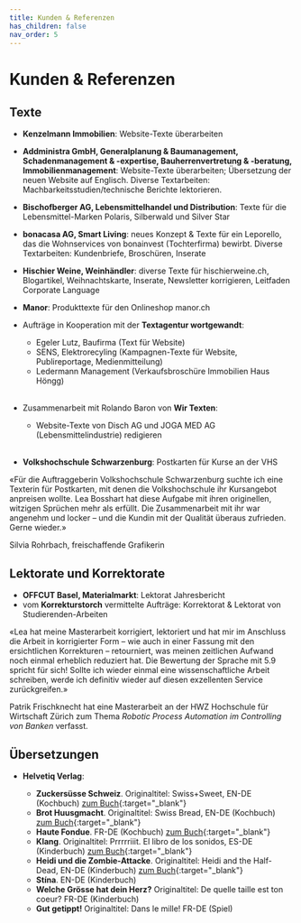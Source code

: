 ```yaml
---
title: Kunden & Referenzen
has_children: false
nav_order: 5
---
```


# Kunden & Referenzen

## Texte

- **Kenzelmann Immobilien**: Website-Texte überarbeiten

- **Addministra GmbH, Generalplanung & Baumanagement, Schadenmanagement & -expertise, Bauherrenvertretung & -beratung, Immobilienmanagement**: Website-Texte überarbeiten; Übersetzung der neuen Website auf Englisch. Diverse Textarbeiten: Machbarkeitsstudien/technische Berichte lektorieren.

- **Bischofberger AG, Lebensmittelhandel und Distribution**: Texte für die Lebensmittel-Marken Polaris, Silberwald und Silver Star

- **bonacasa AG, Smart Living**: neues Konzept & Texte für ein Leporello, das die Wohnservices von bonainvest (Tochterfirma) bewirbt. Diverse Textarbeiten: Kundenbriefe, Broschüren, Inserate

- **Hischier Weine, Weinhändler**: diverse Texte für hischierweine.ch, Blogartikel, Weihnachtskarte, Inserate, Newsletter korrigieren, Leitfaden Corporate Language

- **Manor**: Produkttexte für den Onlineshop manor.ch

- Aufträge in Kooperation mit der **Textagentur wortgewandt**:

  - Egeler Lutz, Baufirma (Text für Website)
  - SENS, Elektrorecyling (Kampagnen-Texte für Website, Publireportage, Medienmitteilung)
  - Ledermann Management (Verkaufsbroschüre Immobilien Haus Höngg)
<br><br/>
- Zusammenarbeit mit Rolando Baron von **Wir Texten**:
    - Website-Texte von Disch AG und JOGA MED AG (Lebensmittelindustrie) redigieren
<br><br/>
- **Volkshochschule Schwarzenburg**: Postkarten für Kurse an der VHS

«Für die Auftraggeberin Volkshochschule Schwarzenburg suchte ich eine Texterin für Postkarten, mit denen die Volkshochschule ihr Kursangebot anpreisen wollte. Lea Bosshart hat diese Aufgabe mit ihren originellen, witzigen Sprüchen mehr als erfüllt. Die Zusammenarbeit mit ihr war angenehm und locker – und die Kundin mit der Qualität überaus zufrieden. Gerne wieder.»

Silvia Rohrbach, freischaffende Grafikerin

## Lektorate und Korrektorate
 - **OFFCUT Basel, Materialmarkt**: Lektorat Jahresbericht
 - vom **Korrekturstorch** vermittelte Aufträge: Korrektorat & Lektorat von Studierenden-Arbeiten

«Lea hat meine Masterarbeit korrigiert, lektoriert und hat mir im Anschluss die Arbeit in korrigierter Form – wie auch in einer Fassung mit den ersichtlichen Korrekturen – retourniert, was meinen zeitlichen Aufwand noch einmal erheblich reduziert hat. Die Bewertung der Sprache mit 5.9 spricht für sich! Sollte ich wieder einmal eine wissenschaftliche Arbeit schreiben, werde ich definitiv wieder auf diesen exzellenten Service zurückgreifen.»

Patrik Frischknecht hat eine Masterarbeit an der HWZ Hochschule für Wirtschaft Zürich zum Thema *Robotic Process Automation im Controlling von Banken* verfasst.

## Übersetzungen

- **Helvetiq Verlag**:

  - **Zuckersüsse Schweiz**. Originaltitel: Swiss+Sweet, EN-DE (Kochbuch) [zum Buch](https://helvetiq.com/ch_de/zuckersuesse-schweiz-de){:target="_blank"}
  - **Brot Huusgmacht**. Originaltitel: Swiss Bread, EN-DE (Kochbuch) [zum Buch](https://helvetiq.com/ch_de/brot-huusgmacht-de){:target="_blank"}
  - **Haute Fondue**. FR-DE (Kochbuch) [zum Buch](https://helvetiq.com/ch_de/haute-fondue-de){:target="_blank"}
  - **Klang**. Originaltitel: Prrrrriiit. El libro de los sonidos, ES-DE (Kinderbuch) [zum Buch](https://helvetiq.com/ch_de/klang){:target="_blank"}
  - **Heidi und die Zombie-Attacke**. Originaltitel: Heidi and the Half-Dead, EN-DE (Kinderbuch) [zum Buch](https://helvetiq.com/ch_de/heidi-und-die-zombie-attacke){:target="_blank"}
  - **Stína**. EN-DE (Kinderbuch)
  - **Welche Grösse hat dein Herz?** Originaltitel: De quelle taille est ton coeur? FR-DE (Kinderbuch)
  - **Gut getippt!** Originaltitel: Dans le mille! FR-DE (Spiel)
 
